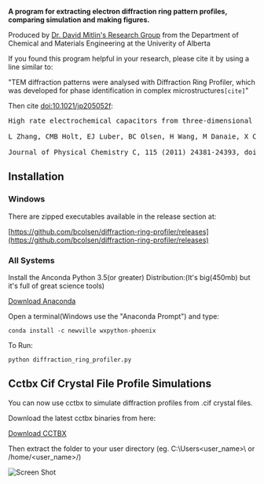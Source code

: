 **A program for extracting electron diffraction ring pattern profiles, 
comparing simulation and making figures.**

Produced by [Dr. David Mitlin's Research Group](http://www.mitlingroup.com/) 
from the Department of Chemical and Materials Engineering at the Univerity of Alberta

If you found this program helpful in your research, please cite it by using a line similar to:

"TEM diffraction patterns were analysed with Diffraction Ring Profiler, 
which was developed for phase identification in complex microstructures`[cite]`"

Then cite [doi:10.1021/jp205052f](http://dx.doi.org/10.1021/jp205052f):

<pre>
High rate electrochemical capacitors from three-dimensional arrays of vanadium nitride-functionalized carbon nanotubes,<br>
L Zhang, CMB Holt, EJ Luber, BC Olsen, H Wang, M Danaie, X Cui, X Tan, V Lui, WP Kalisvaart and D Mitlin,<br>
Journal of Physical Chemistry C, 115 (2011) 24381-24393, doi:10.1021/jp205052f</pre>

## Installation

### Windows

There are zipped executables available in the release section at:

[https://github.com/bcolsen/diffraction-ring-profiler/releases](https://github.com/bcolsen/diffraction-ring-profiler/releases)

### All Systems

Install the Anconda Python 3.5(or greater) Distribution:(It's big(450mb) but it's full of great science tools) 

[Download Anaconda](https://www.continuum.io/downloads)

Open a terminal(Windows use the "Anaconda Prompt") and type:

`conda install -c newville wxpython-phoenix`

To Run:

`python diffraction_ring_profiler.py`

## Cctbx Cif Crystal File Profile Simulations

You can now use cctbx to simulate diffraction profiles from .cif crystal files.

Download the latest cctbx binaries from here:

[Download CCTBX](http://cci.lbl.gov/cctbx_build/)

Then extract the folder to your user directory (eg. C:\Users\<user_name>\ or /home/<user_name>/) 

![Screen Shot](https://raw.githubusercontent.com/wiki/bcolsen/diffraction-ring-profiler/images/screen16.png)
